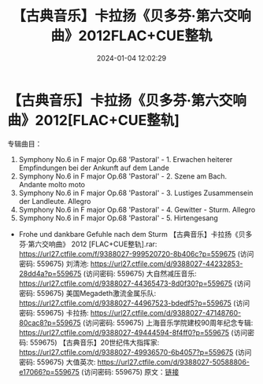 ﻿---
title: 【古典音乐】卡拉扬《贝多芬·第六交响曲》2012FLAC+CUE整轨
date: 2024-01-04 12:02:29
categories: 古典音乐、新世纪、纯音雅乐
tags: 纯音雅乐
---
# 【古典音乐】卡拉扬《贝多芬·第六交响曲》2012[FLAC+CUE整轨]

专辑曲目：
01. Symphony No.6 in F major Op.68 'Pastoral' - 1. Erwachen
heiterer Empfindungen bei der Ankunft auf dem Lande
02. Symphony No.6 in F major Op.68 'Pastoral' - 2. Szene am
Bach. Andante molto moto
03. Symphony No.6 in F major Op.68 'Pastoral' - 3. Lustiges
Zusammensein der Landleute. Allegro
04. Symphony No.6 in F major Op.68 'Pastoral' - 4. Gewitter -
Sturm. Allegro
05. Symphony No.6 in F major Op.68 'Pastoral' - 5. Hirtengesang
- Frohe und dankbare Gefuhle nach dem Sturm
【古典音乐】卡拉扬《贝多芬·第六交响曲》 2012 [FLAC+CUE整轨].rar: https://url27.ctfile.com/f/9388027-999520720-8b406c?p=559675
(访问密码: 559675)
刘清池: https://url27.ctfile.com/d/9388027-44232853-28dd4a?p=559675
(访问密码: 559675)
大自然减压音乐: https://url27.ctfile.com/d/9388027-44365473-8d0f30?p=559675
(访问密码: 559675)
美国Megadeth激流金属乐队: https://url27.ctfile.com/d/9388027-44967523-bdedf5?p=559675
(访问密码: 559675)
卡拉扬: https://url27.ctfile.com/d/9388027-47148760-80cac8?p=559675
(访问密码: 559675)
上海音乐学院建校90周年纪念专辑: https://url27.ctfile.com/d/9388027-49444594-8f4ff0?p=559675
(访问密码: 559675)
【古典音乐】20世纪伟大指挥家: https://url27.ctfile.com/d/9388027-49936570-6b4057?p=559675
(访问密码: 559675)
大值英次: https://url27.ctfile.com/d/9388027-50588806-e17066?p=559675
(访问密码: 559675)
原文：[链接](https://blog.sina.com.cn/s/blog_1647c7e760103142s.html)